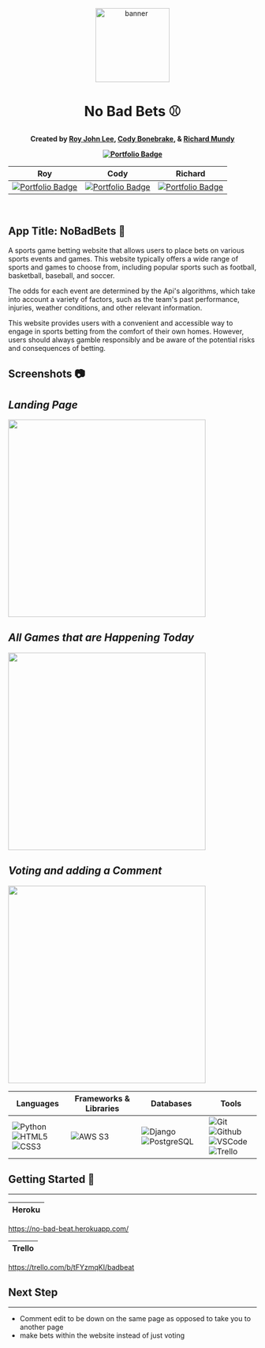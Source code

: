 <div align="center" id="banner">
   <img width="150" alt="banner" src="https://media.istockphoto.com/id/518730765/vector/baseball-player.jpg?s=612x612&w=0&k=20&c=xzI8cL9B7RPDulj0S9Qq9sNJhbF2jFUU7vOGUmnqz78=">
</div>

<div align="center" id="header">

# No Bad Bets ⚾️
**Created by [Roy John Lee](https://www.linkedin.com/in/roy-john-lee/), [Cody Bonebrake](https://www.linkedin.com/in/codybonebrake/), & [Richard Mundy](https://www.linkedin.com/in/richardmundy3/)**

**[![Portfolio Badge](https://img.shields.io/badge/-GitHub-05122A?style=flat&logo=github)](https://github.com/richardmundyiii/no_bad_beat)**




</div>

<div align="center" id="socialbuttons">



 | Roy  | Cody  | Richard|
| -------- | --------- | -- |
[![Portfolio Badge](https://img.shields.io/badge/-GitHub-05122A?style=flat&logo=github)](https://github.com/https://github.com/royjohnlee) | [![Portfolio Badge](https://img.shields.io/badge/-GitHub-05122A?style=flat&logo=github)](https://github.com/Codybones101https://github.com/Codybones101) | [![Portfolio Badge](https://img.shields.io/badge/-GitHub-05122A?style=flat&logo=github)](https://github.com/richardmundyiii)
  <br>



</div>



## App Title: NoBadBets 🏀
A sports game betting website that allows users to place bets on various sports events and games. This website typically offers a wide range of sports and games to choose from, including popular sports such as football, basketball, baseball, and soccer.

The odds for each event are determined by the Api's algorithms, which take into account a variety of factors, such as the team's past performance, injuries, weather conditions, and other relevant information.

This website provides users with a convenient and accessible way to engage in sports betting from the comfort of their own homes. However, users should always gamble responsibly and be aware of the potential risks and consequences of betting.




##  Screenshots 📷
 *Landing Page*
------------

<img src="https://i.imgur.com/jalv2BF.jpeg" width="400">

*All Games that are Happening Today*
------------
<img src="https://i.imgur.com/7BKLNhG.jpeg" width="400">

 *Voting and adding a Comment*
------------
<img src="https://i.imgur.com/y55YTGv.jpeg" width="400">



 | Languages  | Frameworks & Libraries  | Databases| Tools |
| -------- | --------- | -- | -- |
| ![Python](https://img.shields.io/badge/-Python-333?style=flat&logo=python)<br>![HTML5](https://img.shields.io/badge/-HTML5-333?style=flat&logo=html5) ![CSS3](https://img.shields.io/badge/-CSS-333?style=flat&logo=css3) | ![AWS S3](https://img.shields.io/badge/-AWS_S3-333?style=flat&logo=amazons3) | ![Django](https://img.shields.io/badge/-Django-333?style=flat&logo=django) ![PostgreSQL](https://img.shields.io/badge/-PostgreSQL-333?style=flat&logo=postgresql) |![Git](https://img.shields.io/badge/-Git-333?style=flat&logo=git) ![Github](https://img.shields.io/badge/-GitHub-333?style=flat&logo=github) <br>![VSCode](https://img.shields.io/badge/-VS_Code-333?style=flat&logo=visualstudio) ![Trello](https://img.shields.io/badge/-Trello-333?style=flat&logo=trello) <br>


##  Getting Started 🏈
----------------------
| Heroku  |
| -------- |
https://no-bad-beat.herokuapp.com/


| Trello  |
| -------- |
https://trello.com/b/tFYzmqKI/badbeat

## Next Step
------------
- Comment edit to be down on the same page as opposed to take you to another page
- make bets within the website instead of just voting
